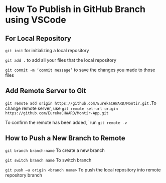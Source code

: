 # How To Publish in GitHub Branch using VSCode

## For Local Repository

```git init``` for initializing a local repository

```git add .``` to add all your files that the local repository

```git commit -m ‘commit message’``` to save the changes you made to those files

## Add Remote Server to Git

```git remote add origin https://github.com/EurekaCHWARD/Montir.git``` .To change remote server, use ```git remote set-url origin https://github.com/EurekaCHWARD/Montir-App.git```

To confirm the remote has been added, `run ```git remote -v```

## How to Push a New Branch to Remote

```git branch branch-name``` To create a new branch

```git switch branch name``` To switch branch

```git push –u origin <branch name>``` To push the local repository into remote repository branch